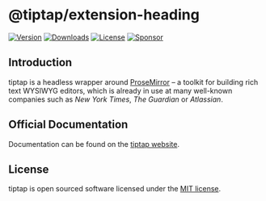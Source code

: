# @tiptap/extension-heading
[![Version](https://img.shields.io/npm/v/@tiptap/extension-heading.svg?label=version)](https://www.npmjs.com/package/@tiptap/extension-heading)
[![Downloads](https://img.shields.io/npm/dm/@tiptap/extension-heading.svg)](https://npmcharts.com/compare/tiptap?minimal=true)
[![License](https://img.shields.io/npm/l/@tiptap/extension-heading.svg)](https://www.npmjs.com/package/@tiptap/extension-heading)
[![Sponsor](https://img.shields.io/static/v1?label=Sponsor&message=%E2%9D%A4&logo=GitHub)](https://github.com/sponsors/ueberdosis)

## Introduction
tiptap is a headless wrapper around [ProseMirror](https://ProseMirror.net) – a toolkit for building rich text WYSIWYG editors, which is already in use at many well-known companies such as *New York Times*, *The Guardian* or *Atlassian*.

## Official Documentation
Documentation can be found on the [tiptap website](https://tiptap.dev).

## License
tiptap is open sourced software licensed under the [MIT license](https://github.com/ueberdosis/tiptap/blob/main/LICENSE.md).
